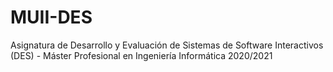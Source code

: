 # MUII-DES
Asignatura de Desarrollo y Evaluación de Sistemas de Software Interactivos (DES) - Máster Profesional en Ingeniería Informática 2020/2021
